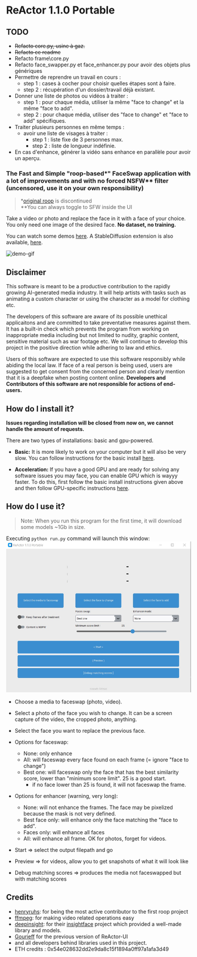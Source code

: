 # ReActor 1.1.0 Portable

## TODO
* ~~Refacto core.py, usine à gaz.~~
* ~~Refacto ce readme~~
* Refacto frame\core.py
* Refacto face_swapper.py et face_enhancer.py pour avoir des objets plus génériques
* Permettre de reprendre un travail en cours :
  * step 1 : cases à cocher pour choisir quelles étapes sont à faire.
  * step 2 : récupération d'un dossier/travail déjà existant.
* Donner une liste de photos ou vidéos à traiter :
  * step 1 : pour chaque média, utiliser la même "face to change" et la même "face to add".
  * step 2 : pour chaque média, utiliser des "face to change" et "face to add" spécifiques.
* Traiter plusieurs personnes en même temps :
  * avoir une liste de visages à traiter :
    * step 1 : liste fixe de 3 personnes max.
    * step 2 : liste de longueur indéfinie.
* En cas d'enhance, générer la vidéo sans enhance en parallèle pour avoir un aperçu.

### The Fast and Simple "roop-based*" FaceSwap application with a lot of improvements and with no forced NSFW** filter (uncensored, use it on your own responsibility)

> *[original roop](https://github.com/s0md3v/roop) is discontinued<br>
> **You can always toggle to SFW inside the UI

Take a video or photo and replace the face in it with a face of your choice. You only need one image of the desired face. **No dataset, no training.**

You can watch some demos [here](https://drive.google.com/drive/folders/1KHv8n_rd3Lcr2v7jBq1yPSTWM554Gq8e?usp=sharing). A StableDiffusion extension is also available, [here](https://github.com/Gourieff/sd-webui-reactor).

![demo-gif](docs/demo.gif)

## Disclaimer
This software is meant to be a productive contribution to the rapidly growing AI-generated media industry. It will help artists with tasks such as animating a custom character or using the character as a model for clothing etc.

The developers of this software are aware of its possible unethical applicaitons and are committed to take preventative measures against them. It has a built-in check which prevents the program from working on inappropriate media including but not limited to nudity, graphic content, sensitive material such as war footage etc. We will continue to develop this project in the positive direction while adhering to law and ethics.

Users of this software are expected to use this software responsibly while abiding the local law. If face of a real person is being used, users are suggested to get consent from the concerned person and clearly mention that it is a deepfake when posting content online. **Developers and Contributors of this software are not responsible for actions of end-users.**

## How do I install it?

**Issues regarding installation will be closed from now on, we cannot handle the amount of requests.**

There are two types of installations: basic and gpu-powered.

- **Basic:** It is more likely to work on your computer but it will also be very slow. You can follow instructions for the basic install [here](https://github.com/s0md3v/roop/wiki/1.-Installation).

- **Acceleration:** If you have a good GPU and are ready for solving any software issues you may face, you can enable GPU which is wayyy faster. To do this, first follow the basic install instructions given above and then follow GPU-specific instructions [here](https://github.com/s0md3v/roop/wiki/2.-Acceleration).

## How do I use it?
> Note: When you run this program for the first time, it will download some models ~1Gb in size.

Executing `python run.py` command will launch this window:
<img src="docs/gui-demo.jpg" alt="drawing" width="602"/>

* Choose a media to faceswap (photo, video).
* Select a photo of the face you wish to change. It can be a screen capture of the video, the cropped photo, anything.
* Select the face you want to replace the previous face.
* Options for faceswap:
  * None: only enhance
  * All: will faceswap every face found on each frame (= ignore "face to change")
  * Best one: will faceswap only the face that has the best similarity score, lower than "minimum score limit". 25 is a good start.
    * if no face lower than 25 is found, it will not faceswap the frame.
* Options for enhancer (warning, very long):
  * None: will not enhance the frames. The face may be pixelized because the mask is not very defined.
  * Best face only: will enhance only the face matching the "face to add".
  * Faces only: will enhance all faces
  * All: will enhance all frame. OK for photos, forget for videos.

* Start => select the output filepath and go
* Preview => for videos, allow you to get snapshots of what it will look like
* Debug matching scores => produces the media not faceswapped but with matching scores


## Credits
- [henryruhs](https://github.com/henryruhs): for being the most active contributor to the first roop project
- [ffmpeg](https://ffmpeg.org/): for making video related operations easy
- [deepinsight](https://github.com/deepinsight): for their [insightface](https://github.com/deepinsight/insightface) project which provided a well-made library and models.
- [Gourieff](https://github.com/Gourieff/ReActor-UI) for the previous version of ReActor-UI
- and all developers behind libraries used in this project.
- ETH credits : 0x54e028632dd2e9da8c15f1894a0ff97a1afa3d49
